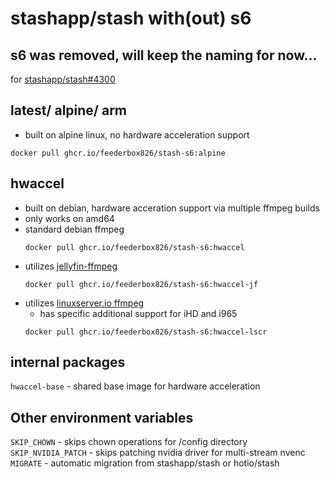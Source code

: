 # stashapp/stash with(out) s6
## s6 was removed, will keep the naming for now...

for [stashapp/stash#4300](https://github.com/stashapp/stash/issues/4300)

## latest/ alpine/ arm
- built on alpine linux, no hardware acceleration support
```
docker pull ghcr.io/feederbox826/stash-s6:alpine
```

## hwaccel
- built on debian, hardware acceration support via multiple ffmpeg builds
- only works on amd64
- standard debian ffmpeg
    ```
    docker pull ghcr.io/feederbox826/stash-s6:hwaccel
    ```
- utilizes [jellyfin-ffmpeg](https://jellyfin.org/docs/general/administration/hardware-acceleration/)
    ```
    docker pull ghcr.io/feederbox826/stash-s6:hwaccel-jf
    ```
- utilizes [linuxserver.io ffmpeg](https://github.com/linuxserver/docker-ffmpeg)
    - has specific additional support for iHD and i965
    ```
    docker pull ghcr.io/feederbox826/stash-s6:hwaccel-lscr
    ```

## internal packages
`hwaccel-base` - shared base image for hardware acceleration

## Other environment variables
`SKIP_CHOWN` - skips chown operations for /config directory  
`SKIP_NVIDIA_PATCH` - skips patching nvidia driver for multi-stream nvenc  
`MIGRATE` - automatic migration from stashapp/stash or hotio/stash  